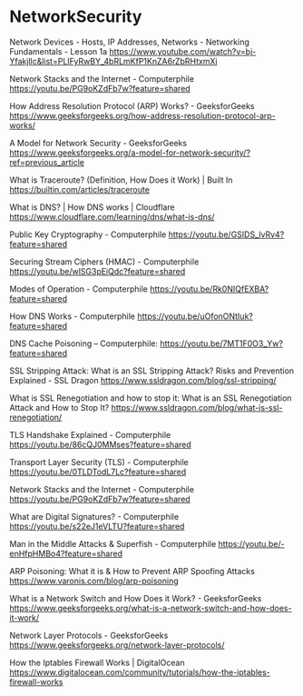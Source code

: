 # NetworkSecurity

Network Devices - Hosts, IP Addresses, Networks - Networking Fundamentals - Lesson 1a
https://www.youtube.com/watch?v=bj-Yfakjllc&list=PLIFyRwBY_4bRLmKfP1KnZA6rZbRHtxmXi

Network Stacks and the Internet - Computerphile
https://youtu.be/PG9oKZdFb7w?feature=shared

How Address Resolution Protocol (ARP) Works? - GeeksforGeeks https://www.geeksforgeeks.org/how-address-resolution-protocol-arp-works/

A Model for Network Security - GeeksforGeeks https://www.geeksforgeeks.org/a-model-for-network-security/?ref=previous_article

What is Traceroute? (Definition, How Does it Work) | Built In https://builtin.com/articles/traceroute

What is DNS? | How DNS works | Cloudflare https://www.cloudflare.com/learning/dns/what-is-dns/

Public Key Cryptography - Computerphile
https://youtu.be/GSIDS_lvRv4?feature=shared

Securing Stream Ciphers (HMAC) - Computerphile
https://youtu.be/wlSG3pEiQdc?feature=shared

Modes of Operation - Computerphile
https://youtu.be/Rk0NIQfEXBA?feature=shared

How DNS Works - Computerphile
https://youtu.be/uOfonONtIuk?feature=shared

DNS Cache Poisoning – Computerphile:
https://youtu.be/7MT1F0O3_Yw?feature=shared

SSL Stripping Attack:
What is an SSL Stripping Attack? Risks and Prevention Explained - SSL Dragon
https://www.ssldragon.com/blog/ssl-stripping/

What is SSL Renegotiation and how to stop it:
What is an SSL Renegotiation Attack and How to Stop It?
https://www.ssldragon.com/blog/what-is-ssl-renegotiation/

TLS Handshake Explained - Computerphile
https://youtu.be/86cQJ0MMses?feature=shared

Transport Layer Security (TLS) - Computerphile
https://youtu.be/0TLDTodL7Lc?feature=shared

Network Stacks and the Internet - Computerphile
https://youtu.be/PG9oKZdFb7w?feature=shared

What are Digital Signatures? - Computerphile
https://youtu.be/s22eJ1eVLTU?feature=shared

Man in the Middle Attacks & Superfish - Computerphile
https://youtu.be/-enHfpHMBo4?feature=shared

ARP Poisoning: What it is & How to Prevent ARP Spoofing Attacks https://www.varonis.com/blog/arp-poisoning

What is a Network Switch and How Does it Work? - GeeksforGeeks https://www.geeksforgeeks.org/what-is-a-network-switch-and-how-does-it-work/

Network Layer Protocols - GeeksforGeeks https://www.geeksforgeeks.org/network-layer-protocols/

How the Iptables Firewall Works | DigitalOcean https://www.digitalocean.com/community/tutorials/how-the-iptables-firewall-works
